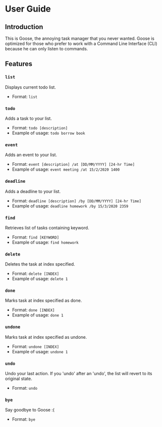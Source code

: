 # User Guide

## Introduction
This is Goose, the annoying task manager that you never wanted.
Goose is optimized for those who prefer to work with a Command Line Interface (CLI) because
he can only listen to commands.

## Features

### `list`

Displays current todo list.

* Format: `list`

### `todo`

Adds a task to your list.

* Format: `todo [description]`
* Example of usage: `todo borrow book`

### `event`

Adds an event to your list.

* Format: `event [description] /at [DD/MM/YYYY] [24-hr Time]`
* Example of usage: `event meeting /at 15/2/2020 1400`

### `deadline`

Adds a deadline to your list.

* Format: `deadline [description] /by [DD/MM/YYYY] [24-hr Time]`
* Example of usage: `deadline homework /by 15/3/2020 2359`

### `find`

Retrieves list of tasks containing keyword.

* Format: `find [KEYWORD]`
* Example of usage: 
`find homework`

### `delete`

Deletes the task at index specified.

* Format: `delete [INDEX]`
* Example of usage: 
`delete 1`

### `done`

Marks task at index specified as done.

* Format: `done [INDEX]`
* Example of usage: 
`done 1`

### `undone`

Marks task at index specified as undone.

* Format: `undone [INDEX]`
* Example of usage: 
`undone 1`

### `undo`

Undo your last action. If you 'undo' after an 'undo',
 the list will revert to its original state.

* Format: `undo`

### `bye`

Say goodbye to Goose :(

* Format: `bye`